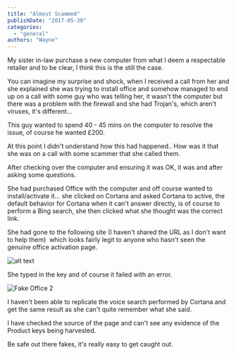 ```yaml
---
title: "Almost Scammed"
publishDate: "2017-05-30"
categories: 
  - "general"
authors: "Wayne"
---
```


My sister in-law purchase a new computer from what I deem a respectable retailer and to be clear, I think this is the still the case.

You can imagine my surprise and shock, when I received a call from her and she explained she was trying to install office and somehow managed to end up on a call with some guy who was telling her, it wasn't the computer but there was a problem with the firewall and she had Trojan's, which aren't viruses, it's different...

This guy wanted to spend 40 - 45 mins on the computer to resolve the issue, of course he wanted £200.

At this point I didn't understand how this had happened.. How was it that she was on a call with some scammer that she called them.

After checking over the computer and ensuring it was OK, it was and after asking some questions.  

She had purchased Office with the computer and off course wanted to install/activate it... she clicked on Cortana and asked Cortana to active, the default behavior for Cortana when it can't answer directly, is of course to perform a Bing search, she then clicked what she thought was the correct link.

She had gone to the following site (I haven't shared the URL as I don't want to help them)  which looks fairly legit to anyone who hasn't seen the genuine office activation page.

![alt text](~/assets/images/posts/fakeoffice.png "Title")

She typed in the key and of course it failed with an error.

![Fake Office 2](~/assets/images/posts/fakeoffice2.png "Office 2")

I haven't been able to replicate the voice search performed by Cortana and get the same result as she can't quite remember what she said.

I have checked the source of the page and can't see any evidence of the Product keys being harvested.

Be safe out there fakes, it's really easy to get caught out.
